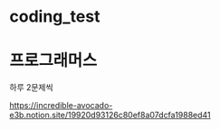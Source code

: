 # coding_test

# 프로그래머스

하루 2문제씩

https://incredible-avocado-e3b.notion.site/19920d93126c80ef8a07dcfa1988ed41

